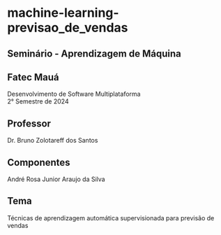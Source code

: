 # machine-learning-previsao_de_vendas
## Seminário - Aprendizagem de Máquina
## Fatec Mauá
Desenvolvimento de Software Multiplataforma  
2° Semestre de 2024

## Professor
Dr. Bruno Zolotareff dos Santos

## Componentes
André Rosa
Junior Araujo da Silva

## Tema
Técnicas de aprendizagem automática supervisionada para previsão de vendas

